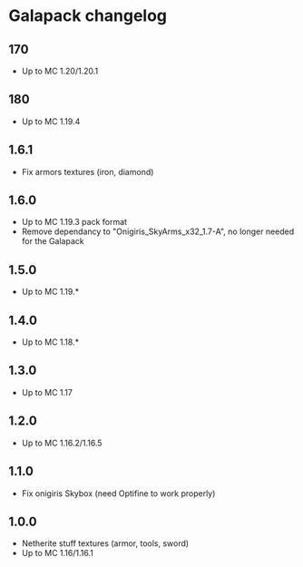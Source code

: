# Galapack changelog
## 170
- Up to MC 1.20/1.20.1
## 180
- Up to MC 1.19.4
## 1.6.1
- Fix armors textures (iron, diamond)
## 1.6.0
- Up to MC 1.19.3 pack format
- Remove dependancy to "Onigiris_SkyArms_x32_1.7-A", no longer needed for the Galapack
## 1.5.0
- Up to MC 1.19.*
## 1.4.0
- Up to MC 1.18.*
## 1.3.0
- Up to MC 1.17
## 1.2.0
- Up to MC 1.16.2/1.16.5
## 1.1.0
- Fix onigiris Skybox (need Optifine to work properly)
## 1.0.0
- Netherite stuff textures (armor, tools, sword)
- Up to MC 1.16/1.16.1
